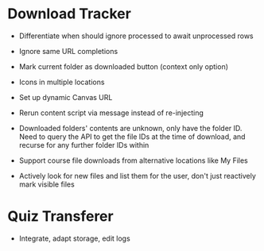 # Download Tracker

- Differentiate when should ignore processed to await unprocessed rows
- Ignore same URL completions
- Mark current folder as downloaded button (context only option)
- Icons in multiple locations

- Set up dynamic Canvas URL
- Rerun content script via message instead of re-injecting
- Downloaded folders' contents are unknown, only have the folder ID. Need to query the API to get the file IDs at the time of download, and recurse for any further folder IDs within
- Support course file downloads from alternative locations like My Files
- Actively look for new files and list them for the user, don't just reactively mark visible files

# Quiz Transferer

- Integrate, adapt storage, edit logs
